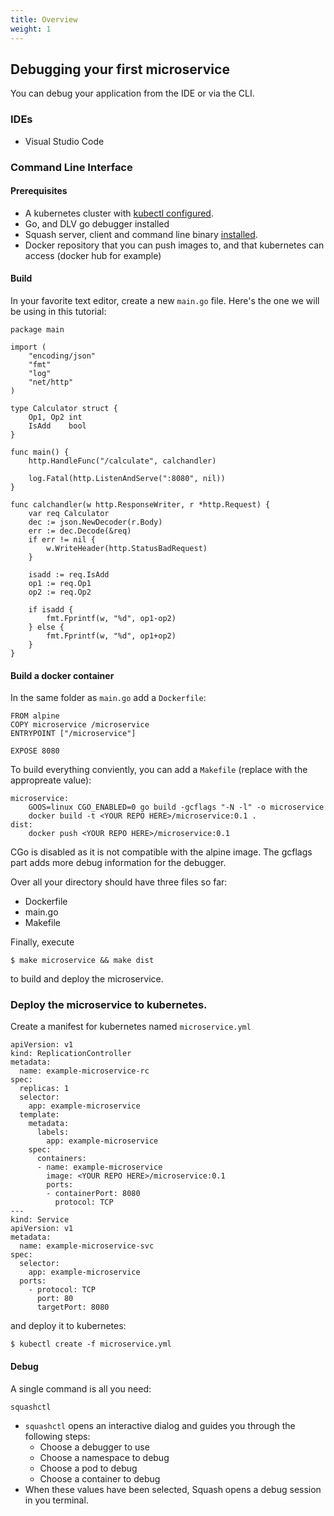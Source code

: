 ```yaml
---
title: Overview
weight: 1
---
```


## Debugging your first microservice

You can debug your application from the IDE or via the CLI.

### IDEs
* Visual Studio Code


### Command Line Interface 


#### Prerequisites
- A kubernetes cluster with [kubectl configured](https://kubernetes.io/docs/tasks/tools/install-kubectl/#configure-kubectl).
- Go, and DLV go debugger installed
- Squash server, client and command line binary [installed](../install/README).
- Docker repository that you can push images to, and that kubernetes can access (docker hub for example)


#### Build
In your favorite text editor, create a new `main.go` file. Here's the one we will be using in this tutorial:
```
package main

import (
	"encoding/json"
	"fmt"
	"log"
	"net/http"
)

type Calculator struct {
	Op1, Op2 int
	IsAdd    bool
}

func main() {
	http.HandleFunc("/calculate", calchandler)

	log.Fatal(http.ListenAndServe(":8080", nil))
}

func calchandler(w http.ResponseWriter, r *http.Request) {
	var req Calculator
	dec := json.NewDecoder(r.Body)
	err := dec.Decode(&req)
	if err != nil {
		w.WriteHeader(http.StatusBadRequest)
	}

	isadd := req.IsAdd
	op1 := req.Op1
	op2 := req.Op2

	if isadd {
		fmt.Fprintf(w, "%d", op1-op2)
	} else {
		fmt.Fprintf(w, "%d", op1+op2)
	}
}
```

#### Build a docker container
In the same folder as `main.go` add a `Dockerfile`:
```
FROM alpine
COPY microservice /microservice
ENTRYPOINT ["/microservice"]

EXPOSE 8080
```

To build everything conviently, you can add a `Makefile` (replace  <YOUR REPO HERE> with the appropreate value):
```
microservice:
	GOOS=linux CGO_ENABLED=0 go build -gcflags "-N -l" -o microservice
	docker build -t <YOUR REPO HERE>/microservice:0.1 .
dist:
	docker push <YOUR REPO HERE>/microservice:0.1
```
CGo is disabled as it is not compatible with the alpine image. The gcflags part adds more debug information for the debugger.

Over all your directory should have three files so far:
 - Dockerfile
 - main.go
 - Makefile

Finally, execute
```
$ make microservice && make dist
```
to build and deploy the microservice.

### Deploy the microservice to kubernetes.

Create a manifest for kubernetes named `microservice.yml`
```
apiVersion: v1
kind: ReplicationController
metadata:
  name: example-microservice-rc
spec:
  replicas: 1
  selector:
    app: example-microservice
  template:
    metadata:
      labels:
        app: example-microservice
    spec:
      containers:
      - name: example-microservice
        image: <YOUR REPO HERE>/microservice:0.1
        ports:
        - containerPort: 8080
          protocol: TCP
---
kind: Service
apiVersion: v1
metadata:
  name: example-microservice-svc
spec:
  selector:
    app: example-microservice
  ports:
    - protocol: TCP
      port: 80
      targetPort: 8080
```

and deploy it to kubernetes:
```
$ kubectl create -f microservice.yml
```


#### Debug

A single command is all you need:
```
squashctl
```
- `squashctl` opens an interactive dialog and guides you through the following steps:
  - Choose a debugger to use
  - Choose a namespace to debug
  - Choose a pod to debug
  - Choose a container to debug
- When these values have been selected, Squash opens a debug session in you terminal.

